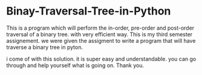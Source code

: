 # Binay-Traversal-Tree-in-Python
This is a program which will perform the in-order, pre-order and post-order traversal of a binary tree. with very efficient way.
This is my third semester assignement. we were given the assigment to write a program that will have 
traverse a binary tree in pyton. 

i come of with this solution. it is super easy and understandable. you can go through and help yourself what is going on.
Thank you.
